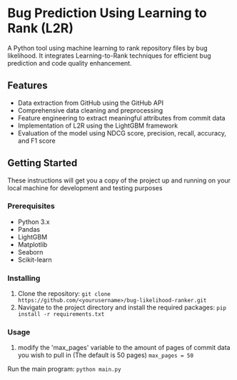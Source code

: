 # Bug Prediction Using Learning to Rank (L2R)

A Python tool using machine learning to rank repository files by bug likelihood. It integrates Learning-to-Rank techniques for efficient bug prediction and code quality enhancement.

## Features
- Data extraction from GitHub using the GitHub API
- Comprehensive data cleaning and preprocessing
- Feature engineering to extract meaningful attributes from commit data
- Implementation of L2R using the LightGBM framework
- Evaluation of the model using NDCG score, precision, recall, accuracy, and F1 score

## Getting Started
These instructions will get you a copy of the project up and running on your local machine for development and testing purposes

### Prerequisites
- Python 3.x
- Pandas
- LightGBM
- Matplotlib
- Seaborn
- Scikit-learn

### Installing
1. Clone the repository:
```git clone https://github.com/<yourusername>/bug-likelihood-ranker.git```
2. Navigate to the project directory and install the required packages:
```pip install -r requirements.txt```

### Usage
1. modify the 'max_pages' variable to the amount of pages of commit data you wish to pull in (The default is 50 pages)
```max_pages = 50```

Run the main program:
```python main.py```
